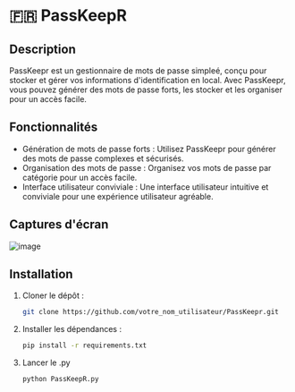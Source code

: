 # :fr: PassKeepR

## Description

PassKeepr est un gestionnaire de mots de passe simpleé, conçu pour stocker et gérer vos informations d'identification en local. Avec PassKeepr, vous pouvez générer des mots de passe forts, les stocker et les organiser pour un accès facile.

## Fonctionnalités

- Génération de mots de passe forts : Utilisez PassKeepr pour générer des mots de passe complexes et sécurisés.
- Organisation des mots de passe : Organisez vos mots de passe par catégorie pour un accès facile.
- Interface utilisateur conviviale : Une interface utilisateur intuitive et conviviale pour une expérience utilisateur agréable.

## Captures d'écran

![image](https://github.com/enzo-ribeiro/PassKeepR/assets/101875288/31a38426-c97f-414b-baeb-1df0f61ebe28)


## Installation

1. Cloner le dépôt :
   ```bash
   git clone https://github.com/votre_nom_utilisateur/PassKeepr.git
   ```
   
2. Installer les dépendances :
   ```bash
   pip install -r requirements.txt
   ```

3. Lancer le .py
   ```bash
   python PassKeepR.py
   ```
